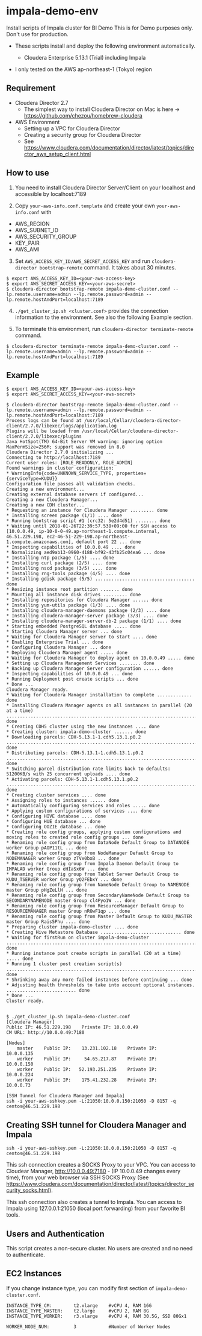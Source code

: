 # impala-demo-env
Install scripts of Impala cluster for BI Demo
This is for Demo purposes only. Don't use for production.

- These scripts install and deploy the following environment automatically.
  - Cloudera Enterprise 5.13.1 (Trial) including Impala

- I only tested on the AWS ap-northeast-1 (Tokyo) region

## Requirement

- Cloudera Director 2.7
    - The simplest way to install Cloudera Director on Mac is here -> https://github.com/chezou/homebrew-cloudera
- AWS Environment
    - Setting up a VPC for Cloudera Director
    - Creating a security group for Cloudera Director
    - See https://www.cloudera.com/documentation/director/latest/topics/director_aws_setup_client.html

## How to use

1. You need to install Cloudera Director Server/Client on your localhost and accessible by localhost:7189

2. Copy `your-aws-info.conf.template` and create your own `your-aws-info.conf` with
- AWS_REGION
- AWS_SUBNET_ID
- AWS_SECURITY_GROUP
- KEY_PAIR
- AWS_AMI

3. Set `AWS_ACCESS_KEY_ID/AWS_SECRET_ACCESS_KEY` and run `cloudera-director bootstrap-remote` command. It takes about 30 minutes.

```
$ export AWS_ACCESS_KEY_ID=<your-aws-access-key>
$ export AWS_SECRET_ACCESS_KEY=<your-aws-secret>
$ cloudera-director bootstrap-remote impala-demo-cluster.conf --lp.remote.username=admin --lp.remote.password=admin --lp.remote.hostAndPort=localhost:7189
```

4. `./get_cluster_ip.sh <cluster.conf>` provides the connection information to the environment. See also the following Example section.

5. To terminate this environment, run `cloudera-director terminate-remote` command.

```
$ cloudera-director terminate-remote impala-demo-cluster.conf --lp.remote.username=admin --lp.remote.password=admin --lp.remote.hostAndPort=localhost:7189
```

## Example
```
$ export AWS_ACCESS_KEY_ID=<your-aws-access-key>
$ export AWS_SECRET_ACCESS_KEY=<your-aws-secret>

$ cloudera-director bootstrap-remote impala-demo-cluster.conf --lp.remote.username=admin --lp.remote.password=admin --lp.remote.hostAndPort=localhost:7189
Process logs can be found at /usr/local/Cellar/cloudera-director-client/2.7.0/libexec/logs/application.log
Plugins will be loaded from /usr/local/Cellar/cloudera-director-client/2.7.0/libexec/plugins
Java HotSpot(TM) 64-Bit Server VM warning: ignoring option MaxPermSize=256M; support was removed in 8.0
Cloudera Director 2.7.0 initializing ...
Connecting to http://localhost:7189
Current user roles: [ROLE_READONLY, ROLE_ADMIN]
Found warnings in cluster configuration:
* WarningInfo{code=UNKNOWN_SERVICE_TYPE, properties={serviceType=KUDU}}
Configuration file passes all validation checks.
Creating a new environment...
Creating external database servers if configured...
Creating a new Cloudera Manager...
Creating a new CDH cluster...
* Requesting an instance for Cloudera Manager ......... done
* Installing screen package (1/1) .... done
* Running bootstrap script #1 (crc32: 5e2d4d51) ........ done
* Waiting until 2018-01-26T22:39:57.538+09:00 for SSH access to [10.0.0.49, ip-10-0-0-49.ap-northeast-1.compute.internal, 46.51.229.198, ec2-46-51-229-198.ap-northeast-1.compute.amazonaws.com], default port 22 ... done
* Inspecting capabilities of 10.0.0.49 .... done
* Normalizing aed9ab13-0960-4188-bf92-43fb25c04ea6 ... done
* Installing ntp package (1/5) .... done
* Installing curl package (2/5) .... done
* Installing nscd package (3/5) .... done
* Installing rng-tools package (4/5) .... done
* Installing gdisk package (5/5) ..................................... done
* Resizing instance root partition ....... done
* Mounting all instance disk drives ......... done
* Installing repositories for Cloudera Manager ...... done
* Installing yum-utils package (1/3) .... done
* Installing cloudera-manager-daemons package (2/3) .... done
* Installing cloudera-manager-server package (3/3) .... done
* Installing cloudera-manager-server-db-2 package (1/1) .... done
* Starting embedded PostgreSQL database ..... done
* Starting Cloudera Manager server ... done
* Waiting for Cloudera Manager server to start .... done
* Enabling Enterprise Trial ... done
* Configuring Cloudera Manager ... done
* Deploying Cloudera Manager agent ..... done
* Waiting for Cloudera Manager to deploy agent on 10.0.0.49 ..... done
* Setting up Cloudera Management Services ........ done
* Backing up Cloudera Manager Server configuration ...... done
* Inspecting capabilities of 10.0.0.49 ... done
* Running Deployment post create scripts ... done
* Done ...
Cloudera Manager ready.
* Waiting for Cloudera Manager installation to complete ............. done
* Installing Cloudera Manager agents on all instances in parallel (20 at a time) ............................................................................................................................................................................................................................................................................................. done
* Creating CDH5 cluster using the new instances .... done
* Creating cluster: impala-demo-cluster ....... done
* Downloading parcels: CDH-5.13.1-1.cdh5.13.1.p0.2 ........................................................................... done
* Distributing parcels: CDH-5.13.1-1.cdh5.13.1.p0.2 ...................................................................................................................................................................... done
* Switching parcel distribution rate limits back to defaults: 51200KB/s with 25 concurrent uploads .... done
* Activating parcels: CDH-5.13.1-1.cdh5.13.1.p0.2 ........................................................................................ done
* Creating cluster services .... done
* Assigning roles to instances ...... done
* Automatically configuring services and roles ..... done
* Applying custom configurations of services .... done
* Configuring HIVE database .... done
* Configuring HUE database ... done
* Configuring OOZIE database ... done
* Creating role config groups, applying custom configurations and moving roles to created role config groups ... done
* Renaming role config group from DataNode Default Group to DATANODE worker Group pAOP11tL ... done
* Renaming role config group from NodeManager Default Group to NODEMANAGER worker Group zTVx0bxB ... done
* Renaming role config group from Impala Daemon Default Group to IMPALAD worker Group eHIaSx6W ... done
* Renaming role config group from Tablet Server Default Group to KUDU_TSERVER worker Group yQ2FEbxY ... done
* Renaming role config group from NameNode Default Group to NAMENODE master Group pHgZeLlH ... done
* Renaming role config group from SecondaryNameNode Default Group to SECONDARYNAMENODE master Group cl4Pyo1W ... done
* Renaming role config group from ResourceManager Default Group to RESOURCEMANAGER master Group nROwF1qp ... done
* Renaming role config group from Master Default Group to KUDU_MASTER master Group Rais5Phu .... done
* Preparing cluster impala-demo-cluster .... done
* Creating Hive Metastore Database .............................. done
* Waiting for firstRun on cluster impala-demo-cluster .......................................................................................................................................................................................................................................... done
* Running instance post create scripts in parallel (20 at a time) ..... done
* Running 1 cluster post creation script(s) ......................................................................................................................................................................................................................................................................................................................................................................................................................................................................................................................................................................... done
* Shrinking away any more failed instances before continuing ... done
* Adjusting health thresholds to take into account optional instances. .......................... done
* Done ...
Cluster ready.


$ ./get_cluster_ip.sh impala-demo-cluster.conf
[Cloudera Manager]
Public IP: 46.51.229.198    Private IP: 10.0.0.49
CM URL: http://10.0.0.49:7180

[Nodes]
    master    Public IP:    13.231.102.18    Private IP:       10.0.0.135
    worker    Public IP:     54.65.217.87    Private IP:       10.0.0.150
    worker    Public IP:   52.193.251.235    Private IP:       10.0.0.224
    worker    Public IP:    175.41.232.28    Private IP:        10.0.0.73

[SSH Tunnel for Cloudera Manager and Impala]
ssh -i your-aws-sshkey.pem -L:21050:10.0.0.150:21050 -D 8157 -q centos@46.51.229.198
```

## Creating SSH tunnel for Cloudera Manager and Impala 

```
ssh -i your-aws-sshkey.pem -L:21050:10.0.0.150:21050 -D 8157 -q centos@46.51.229.198
```

This ssh connection creates a SOCKS Proxy to your VPC.
You can access to Cloudear Manager, http://10.0.0.49:7180 - (IP 10.0.0.49 changes every time), from your web browser via SSH SOCKS Proxy (See https://www.cloudera.com/documentation/director/latest/topics/director_security_socks.html).

This ssh connection also creates a tunnel to Impala.
You can access to Impala using 127.0.0.1:21050 (local port forwarding) from your favorite BI tools.


## Users and Authentication

This script creates a non-secure cluster.
No users are created and no need to authenticate.

## EC2 Instances

If you change instance type, you can modify first section of `impala-demo-cluster.conf`.

```
INSTANCE_TYPE_CM:        t2.xlarge    #vCPU 4, RAM 16G
INSTANCE_TYPE_MASTER:    t2.large     #vCPU 2, RAM 8G
INSTANCE_TYPE_WORKER:    r3.xlarge    #vCPU 4, RAM 30.5G, SSD 80Gx1

WORKER_NODE_NUM:         3            #Number of Worker Nodes
```
